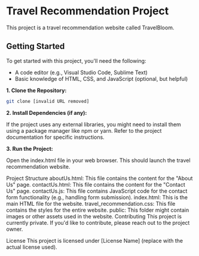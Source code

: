 # Travel Recommendation Project

This project is a travel recommendation website called TravelBloom.

## Getting Started

To get started with this project, you'll need the following:

* A code editor (e.g., Visual Studio Code, Sublime Text)
* Basic knowledge of HTML, CSS, and JavaScript (optional, but helpful)

**1. Clone the Repository:**

```bash
git clone [invalid URL removed]
```
**2. Install Dependencies (if any):**

If the project uses any external libraries, you might need to install them using a package manager like npm or yarn. Refer to the project documentation for specific instructions.

**3. Run the Project:**

Open the index.html file in your web browser. This should launch the travel recommendation website.

Project Structure
aboutUs.html: This file contains the content for the "About Us" page.
contactUs.html: This file contains the content for the "Contact Us" page.
contactUs.js: This file contains JavaScript code for the contact form functionality (e.g., handling form submission).
index.html: This is the main HTML file for the website.
travel_recommendation.css: This file contains the styles for the entire website.
public: This folder might contain images or other assets used in the website.
Contributing
This project is currently private. If you'd like to contribute, please reach out to the project owner.

License
This project is licensed under [License Name] (replace with the actual license used).

